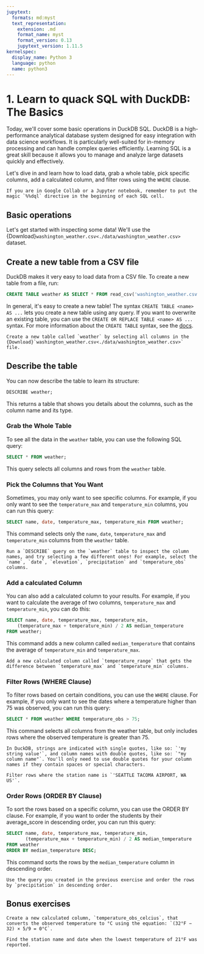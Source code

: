 ```yaml
---
jupytext:
  formats: md:myst
  text_representation:
    extension: .md
    format_name: myst
    format_version: 0.13
    jupytext_version: 1.11.5
kernelspec:
  display_name: Python 3
  language: python
  name: python3
---
```


# 1. Learn to quack SQL with DuckDB: The Basics

Today, we'll cover some basic operations in DuckDB SQL. DuckDB is a high-performance analytical database system designed for easy integration with data science workflows. It is particularly well-suited for in-memory processing and can handle complex queries efficiently. Learning SQL is a great skill because it allows you to manage and analyze large datasets quickly and effectively.

Let's dive in and learn how to load data, grab a whole table, pick specific columns, add a calculated column, and filter rows using the `WHERE` clause.

```{Note}
If you are in Google Collab or a Jupyter notebook, remember to put the magic `%%dql` directive in the beginning of each SQL cell.
```

## Basic operations

Let's get started with inspecting some data! We'll use the {Download}`washington_weather.csv<./data/washington_weather.csv>` dataset.

## Create a new table from a CSV file

DuckDB makes it very easy to load data from a CSV file. To create a new table from a file, run:

```SQL
CREATE TABLE weather AS SELECT * FROM read_csv('washington_weather.csv');
```

In general, it's easy to create a new table! The syntax `CREATE TABLE <name> AS ...` lets you create a new table using any query. If you want to overwrite an existing table, you can use the `CREATE OR REPLACE TABLE <name> AS ...` syntax. For more information about the `CREATE TABLE` syntax, see the <a href="https://duckdb.org/docs/sql/statements/create_table" target="_blank">docs</a>.

```{admonition} Exercise
Create a new table called `weather` by selecting all columns in the {Download}`washington_weather.csv<./data/washington_weather.csv>` file.
```

## Describe the table

You can now describe the table to learn its structure:

```SQL
DESCRIBE weather;
```

This returns a table that shows you details about the columns, such as the column name and its type.

### Grab the Whole Table

To see all the data in the `weather` table, you can use the following SQL query:

```SQL
SELECT * FROM weather;
```

This query selects all columns and rows from the `weather` table.

### Pick the Columns that You Want

Sometimes, you may only want to see specific columns. For example, if you only want to see the `temperature_max` and `temperature_min` columns, you can run this query:

```SQL
SELECT name, date, temperature_max, temperature_min FROM weather;
```

This command selects only the `name`, `date`, `temperature_max` and `temperature_min` columns from the `weather` table.

```{admonition} Exercise
Run a `DESCRIBE` query on the `weather` table to inspect the column names, and try selecting a few different ones! For example, select the `name`, `date`, `elevation`, `precipitation` and `temperature_obs` columns.
```

### Add a calculated Column

You can also add a calculated column to your results. For example, if you want to calculate the average of two columns, `temperature_max` and `temperature_min`, you can do this:

```SQL
SELECT name, date, temperature_max, temperature_min, 
    (temperature_max + temperature_min) / 2 AS median_temperature 
FROM weather;
```

This command adds a new column called `median_temperature` that contains the average of `temperature_min` and `temperature_max`.

```{admonition} Exercise
Add a new calculated column called `temperature_range` that gets the difference between `temperature_max` and `temperature_min` columns.
```

### Filter Rows (WHERE Clause)
To filter rows based on certain conditions, you can use the `WHERE` clause. For example, if you only want to see the dates where a temperature higher than 75 was observed, you can run this query:

```SQL
SELECT * FROM weather WHERE temperature_obs > 75;
```

This command selects all columns from the weather table, but only includes rows where the observed temperature is greater than 75.

```{note}
In DuckDB, strings are indicated with single quotes, like so: `'my string value'`, and column names with double quotes, like so: `"my column name"`. You'll only need to use double quotes for your column names if they contain spaces or special characters.
```

```{admonition} Exercise
Filter rows where the station name is `'SEATTLE TACOMA AIRPORT, WA US'`.
```

### Order Rows (ORDER BY Clause)
To sort the rows based on a specific column, you can use the ORDER BY clause. For example, if you want to order the students by their average_score in descending order, you can run this query:

```SQL
SELECT name, date, temperature_max, temperature_min, 
       (temperature_max + temperature_min) / 2 AS median_temperature 
FROM weather
ORDER BY median_temperature DESC;
```

This command sorts the rows by the `median_temperature` column in descending order.

```{admonition} Exercise
Use the query you created in the previous exercise and order the rows by `precipitation` in descending order.
```

## Bonus exercises

```{admonition} Exercise
Create a new calculated column, `temperature_obs_celcius`, that converts the observed temperature to °C using the equation: `(32°F − 32) × 5/9 = 0°C`.
```

```{admonition} Exercise
Find the station name and date when the lowest temperature of 21°F was reported.
```
